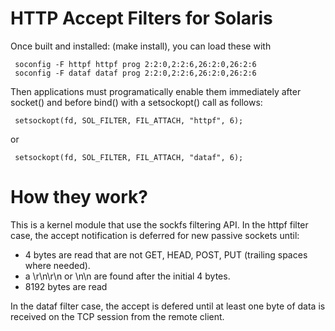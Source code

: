 HTTP Accept Filters for Solaris
===

Once built and installed: (make install), you can load these with

     soconfig -F httpf httpf prog 2:2:0,2:2:6,26:2:0,26:2:6
     soconfig -F dataf dataf prog 2:2:0,2:2:6,26:2:0,26:2:6

Then applications must programatically enable them immediately
after socket() and before bind() with a setsockopt() call as follows:

     setsockopt(fd, SOL_FILTER, FIL_ATTACH, "httpf", 6);

or

     setsockopt(fd, SOL_FILTER, FIL_ATTACH, "dataf", 6);

How they work?
===

This is a kernel module that use the sockfs filtering API. In the httpf
filter case, the accept notification is deferred for new passive
sockets until:

  * 4 bytes are read that are not GET, HEAD, POST, PUT (trailing spaces
    where needed).
  * a \r\n\r\n or \n\n are found after the initial 4 bytes.
  * 8192 bytes are read

In the dataf filter case, the accept is defered until at least one byte
of data is received on the TCP session from the remote client.

